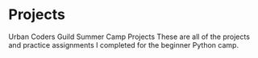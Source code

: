 # Projects
Urban Coders Guild Summer Camp Projects
These are all of the projects and practice assignments I completed for the beginner Python camp.

